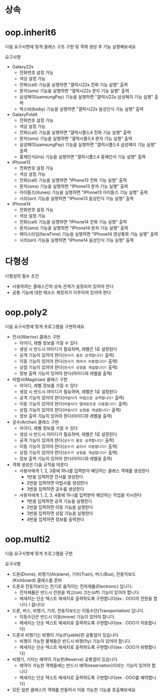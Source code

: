 # 상속

# oop.inherit6

다음 요구사항에 맞게 클래스 구조 구현 및 객체 생성 후 기능 실행해보세요

요구사항

- Galaxy22s
	- 전화번호 설정 가능
	- 색상 설정 가능
	- 전화(call) 기능을 실행하면 "갤럭시22s 전화 기능 실행" 출력
	- 문자(sms) 기능을 실행하면 "갤럭시22s 문자 기능 실행" 출력
	- 삼성페이(samsungPay) 기능을 실행하면 "갤럭시22s 삼성페이 기능 실행" 출력
	- 빅스비(bixby) 기능을 실행하면 "갤럭시22s 음성인식 기능 실행" 출력
- GalaxyFold4
	- 전화번호 설정 가능
	- 색상 설정 가능
	- 전화(call) 기능을 실행하면 "갤럭시폴드4 전화 기능 실행" 출력
	- 문자(sms) 기능을 실행하면 "갤럭시폴드4 문자 기능 실행" 출력
	- 삼성페이(samsungPay) 기능을 실행하면 "갤럭시폴드4 삼성페이 기능 실행" 출력
	- 홍채인식(iris) 기능을 실행하면 "갤럭시폴드4 홍채인식 기능 실행" 출력
- IPhone13
	- 전화번호 설정 가능
	- 색상 설정 가능
	- 전화(call) 기능을 실행하면 "IPhone13 전화 기능 실행" 출력
	- 문자(sms) 기능을 실행하면 "IPhone13 문자 기능 실행" 출력
	- 아이튠즈(itunes) 기능을 실행하면 "IPhone13 아이튠즈 기능 실행" 출력
	- 시리(siri) 기능을 실행하면 "IPhone13 음성인식 기능 실행" 출력
- IPhone14
	- 전화번호 설정 가능
	- 색상 설정 가능
	- 전화(call) 기능을 실행하면 "IPhone14 전화 기능 실행" 출력
	- 문자(sms) 기능을 실행하면 "IPhone14 문자 기능 실행" 출력
	- 페이스타임(faceTime) 기능을 실행하면 "IPhone14 영상통화 기능 실행" 출력
	- 시리(siri) 기능을 실행하면 "IPhone14 음성인식 기능 실행" 출력
	
# 다형성

다형성의 필수 조건
- 사용하려는 클래스간의 상속 관계가 설정되어 있어야 한다
- 공통 기능에 대한 메소드 재정의가 이루어져 있어야 한다

# oop.poly2

다음 요구사항에 맞게 프로그램을 구현하세요

- 전사(Warrior) 클래스 구현
	- 아이디, 레벨 정보를 가질 수 있다
	- 생성 시 반드시 아이디가 필요하며, 레벨은 1로 설정된다
	- 공격 기능이 있어야 한다(`전사가 칼로 공격합니다!` 출력)
	- 이동 기능이 있어야 한다(`전사가 뛰어서 이동합니다!` 출력)
	- 상점 기능이 있어야 한다(`전사가 상점을 개설합니다!` 출력)
	- 정보 출력 기능이 있어야 한다(아이디와 레벨을 출력)
- 마법사(Magician) 클래스 구현
	- 아이디, 레벨 정보를 가질 수 있다
	- 생성 시 반드시 아이디가 필요하며, 레벨은 1로 설정된다
	- 공격 기능이 있어야 한다(`마법사가 마법으로 공격합니다!` 출력)
	- 이동 기능이 있어야 한다(`마법사가 텔레포트로 이동합니다!` 출력)
	- 상점 기능이 있어야 한다(`마법사가 상점을 개설합니다!` 출력)
	- 정보 출력 기능이 있어야 한다(아이디와 레벨을 출력)
- 궁수(Archer) 클래스 구현
	- 아이디, 레벨 정보를 가질 수 있다
	- 생성 시 반드시 아이디가 필요하며, 레벨은 1로 설정된다
	- 공격 기능이 있어야 한다(`궁수가 활로 공격합니다!` 출력)
	- 이동 기능이 있어야 한다(`궁수가 숨어서 이동합니다!` 출력)
	- 상점 기능이 있어야 한다(`궁수가 상점을 개설합니다!` 출력)
	- 정보 출력 기능이 있어야 한다(아이디와 레벨을 출력)
- 객체 생성은 다음 규칙을 따른다
	- 사용자에게 1, 2, 3중에 하나를 입력받아 해당하는 클래스 객체를 생성한다
		- 1번을 입력하면 전사를 생성한다
		- 2번을 입력하면 마법사를 생성한다
		- 3번을 입력하면 궁수를 생성한다
	- 사용자에게 1, 2, 3, 4중에 하나를 입력받아 해당하는 작업을 지시한다
		- 1번을 입력하면 공격 기능을 실행한다
		- 2번을 입력하면 이동 기능을 실행한다
		- 3번을 입력하면 상점 기능을 실행한다
		- 4번을 입력하면 정보를 출력한다

# oop.multi2

다음 요구사항에 맞게 프로그램을 구현

요구사항

- 드론(Drone), 비행기(Airplane), 기차(Train), 버스(Bus), 전동킥보드(Kickboard) 클래스를 준비
- 드론과 전동킥보드는 전기로 움직이는 전자제품(Electronic) 입니다.
	- 전자제품은 반드시 전원을 켜고(on) 끄는(off) 기능이 있어야 합니다.
	- 메세지는 단순 텍스트 메세지로 출력하도록 구현합니다(ex : OOO의 전원을 켭니다 / 끕니다)
- 드론, 버스, 비행기, 기차, 전동킥보드는 이동수단(Transportation) 입니다.
	- 이동수단은 반드시 이동(move) 기능이 있어야 합니다.
	- 메세지는 단순 텍스트 메세지로 출력하도록 구현합니다(ex : OOO가 이동합니다)
- 드론과 비행기는 비행이 가능(Flyable)한 공통점이 있습니다
	- 비행이 가능한 물체들은 반드시 비행(fly) 기능이 있어야 합니다.
	- 메세지는 단순 텍스트 메세지로 출력하도록 구현합니다(ex : OOO가 비행합니다)
- 비행기, 기차는 예약이 가능한(Reserve) 공통점이 있습니다
	- 예약이 가능한 객체들에는 반드시 예약(reservation)이라는 기능이 있어야 합니다
	- 메세지는 단순 텍스트 메세지로 출력하도록 구현합니다(ex : OOO를 예약합니다)
- 모든 일반 클래스의 객체를 만들어서 이용 가능한 기능을 호출해보세요















